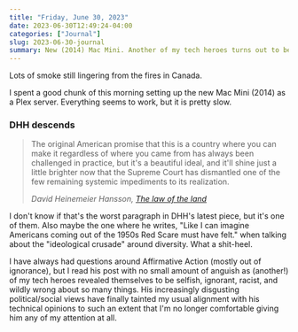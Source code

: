 ```yaml
---
title: "Friday, June 30, 2023"
date: 2023-06-30T12:49:24-04:00
categories: ["Journal"]
slug: 2023-06-30-journal
summary: New (2014) Mac Mini. Another of my tech heroes turns out to be an over-privileged racist dick.
---
```



Lots of smoke still lingering from the fires in Canada. 

I spent a good chunk of this morning setting up the new Mac Mini (2014) as a Plex server. Everything seems to work, but it is pretty slow. 


### DHH descends
> The original American promise that this is a country where you can make it regardless of where you came from has always been challenged in practice, but it's a beautiful ideal, and it'll shine just a little brighter now that the Supreme Court has dismantled one of the few remaining systemic impediments to its realization.
> 
> <cite>David Heinemeier Hansson, [The law of the land](https://world.hey.com/dhh/the-law-of-the-land-c2231109)</cite>

I don't know if that's the worst paragraph in DHH's latest piece, but it's one of them. Also maybe the one where he writes, "Like I can imagine Americans coming out of the 1950s Red Scare must have felt." when talking about the "ideological crusade" around diversity. What a shit-heel.

I have always had questions around Affirmative Action (mostly out of ignorance), but I read his post with no small amount of anguish as (another!) of my tech heroes revealed themselves to be selfish, ignorant, racist, and wildly wrong about so many things. His increasingly disgusting political/social views have finally tainted my usual alignment with his technical opinions to such an extent that I'm no longer comfortable giving him any of my attention at all.